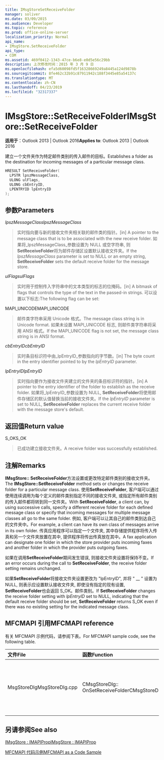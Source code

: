 ```yaml
---
title: IMsgStoreSetReceiveFolder
manager: soliver
ms.date: 03/09/2015
ms.audience: Developer
ms.topic: reference
ms.prod: office-online-server
localization_priority: Normal
api_name:
- IMsgStore.SetReceiveFolder
api_type:
- COM
ms.assetid: 469f0412-1343-47ce-b6e8-e0d5e56c29bb
description: 上次修改时间：2015 年 3 月 9 日
ms.openlocfilehash: efa5d60098fd5f16328669249a8445a124d9878b
ms.sourcegitcommit: 8fe462c32b91c87911942c188f3445e85a54137c
ms.translationtype: MT
ms.contentlocale: zh-CN
ms.lasthandoff: 04/23/2019
ms.locfileid: "32317337"
---
```

# <a name="imsgstoresetreceivefolder"></a><span data-ttu-id="df0c5-103">IMsgStore::SetReceiveFolder</span><span class="sxs-lookup"><span data-stu-id="df0c5-103">IMsgStore::SetReceiveFolder</span></span>

  
  
<span data-ttu-id="df0c5-104">**适用于**：Outlook 2013 | Outlook 2016</span><span class="sxs-lookup"><span data-stu-id="df0c5-104">**Applies to**: Outlook 2013 | Outlook 2016</span></span> 
  
<span data-ttu-id="df0c5-105">建立一个文件夹作为特定邮件类别的传入邮件的目标。</span><span class="sxs-lookup"><span data-stu-id="df0c5-105">Establishes a folder as the destination for incoming messages of a particular message class.</span></span>
  
```cpp
HRESULT SetReceiveFolder(
  LPSTR lpszMessageClass,
  ULONG ulFlags,
  ULONG cbEntryID,
  LPENTRYID lpEntryID
);
```

## <a name="parameters"></a><span data-ttu-id="df0c5-106">参数</span><span class="sxs-lookup"><span data-stu-id="df0c5-106">Parameters</span></span>

 <span data-ttu-id="df0c5-107">_lpszMessageClass_</span><span class="sxs-lookup"><span data-stu-id="df0c5-107">_lpszMessageClass_</span></span>
  
> <span data-ttu-id="df0c5-108">实时指向要与新的接收文件夹相关联的邮件类的指针。</span><span class="sxs-lookup"><span data-stu-id="df0c5-108">[in] A pointer to the message class that is to be associated with the new receive folder.</span></span> <span data-ttu-id="df0c5-109">如果将_lpszMessageClass_参数设置为 NULL 或空字符串, 则**SetReceiveFolder**将为邮件存储区设置默认接收文件夹。</span><span class="sxs-lookup"><span data-stu-id="df0c5-109">If the  _lpszMessageClass_ parameter is set to NULL or an empty string, **SetReceiveFolder** sets the default receive folder for the message store.</span></span> 
    
 <span data-ttu-id="df0c5-110">_ulFlags_</span><span class="sxs-lookup"><span data-stu-id="df0c5-110">_ulFlags_</span></span>
  
> <span data-ttu-id="df0c5-111">实时用于控制传入字符串中的文本类型的标志的位掩码。</span><span class="sxs-lookup"><span data-stu-id="df0c5-111">[in] A bitmask of flags that controls the type of the text in the passed-in strings.</span></span> <span data-ttu-id="df0c5-112">可以设置以下标志:</span><span class="sxs-lookup"><span data-stu-id="df0c5-112">The following flag can be set:</span></span>
    
<span data-ttu-id="df0c5-113">MAPI_UNICODE</span><span class="sxs-lookup"><span data-stu-id="df0c5-113">MAPI_UNICODE</span></span> 
  
> <span data-ttu-id="df0c5-114">邮件类字符串采用 Unicode 格式。</span><span class="sxs-lookup"><span data-stu-id="df0c5-114">The message class string is in Unicode format.</span></span> <span data-ttu-id="df0c5-115">如果未设置 MAPI_UNICODE 标志, 则邮件类字符串将采用 ANSI 格式。</span><span class="sxs-lookup"><span data-stu-id="df0c5-115">If the MAPI_UNICODE flag is not set, the message class string is in ANSI format.</span></span>
    
 <span data-ttu-id="df0c5-116">_cbEntryID_</span><span class="sxs-lookup"><span data-stu-id="df0c5-116">_cbEntryID_</span></span>
  
> <span data-ttu-id="df0c5-117">实时条目标识符中由_lpEntryID_参数指向的字节数。</span><span class="sxs-lookup"><span data-stu-id="df0c5-117">[in] The byte count in the entry identifier pointed to by the  _lpEntryID_ parameter.</span></span> 
    
 <span data-ttu-id="df0c5-118">_lpEntryID_</span><span class="sxs-lookup"><span data-stu-id="df0c5-118">_lpEntryID_</span></span>
  
> <span data-ttu-id="df0c5-119">实时指向要作为接收文件夹建立的文件夹的条目标识符的指针。</span><span class="sxs-lookup"><span data-stu-id="df0c5-119">[in] A pointer to the entry identifier of the folder to establish as the receive folder.</span></span> <span data-ttu-id="df0c5-120">如果将_lpEntryID_参数设置为 NULL, **SetReceiveFolder**将使用邮件存储区的默认值替换当前的接收文件夹。</span><span class="sxs-lookup"><span data-stu-id="df0c5-120">If the  _lpEntryID_ parameter is set to NULL, **SetReceiveFolder** replaces the current receive folder with the message store's default.</span></span> 
    
## <a name="return-value"></a><span data-ttu-id="df0c5-121">返回值</span><span class="sxs-lookup"><span data-stu-id="df0c5-121">Return value</span></span>

<span data-ttu-id="df0c5-122">S_OK</span><span class="sxs-lookup"><span data-stu-id="df0c5-122">S_OK</span></span> 
  
> <span data-ttu-id="df0c5-123">已成功建立接收文件夹。</span><span class="sxs-lookup"><span data-stu-id="df0c5-123">A receive folder was successfully established.</span></span>
    
## <a name="remarks"></a><span data-ttu-id="df0c5-124">注解</span><span class="sxs-lookup"><span data-stu-id="df0c5-124">Remarks</span></span>

<span data-ttu-id="df0c5-125">**IMsgStore:: SetReceiveFolder**方法设置或更改特定邮件类别的接收文件夹。</span><span class="sxs-lookup"><span data-stu-id="df0c5-125">The **IMsgStore::SetReceiveFolder** method sets or changes the receive folder for a particular message class.</span></span> <span data-ttu-id="df0c5-126">使用**SetReceiveFolder**, 客户端可以通过使用连续调用为每个定义的邮件类别指定不同的接收文件夹, 或指定所有邮件类别的传入邮件都将转到同一文件夹。</span><span class="sxs-lookup"><span data-stu-id="df0c5-126">With **SetReceiveFolder**, a client can, by using successive calls, specify a different receive folder for each defined message class or specify that incoming messages for multiple message classes all go to the same folder.</span></span> <span data-ttu-id="df0c5-127">例如, 客户端可以让其自己的邮件类到达自己的文件夹中。</span><span class="sxs-lookup"><span data-stu-id="df0c5-127">For example, a client can have its own class of messages arrive in its own folder.</span></span> <span data-ttu-id="df0c5-128">传真应用程序可以指定一个文件夹, 其中存储提供程序将传入传真和另一个文件夹放置在其中, 提供程序将传出传真放在其中。</span><span class="sxs-lookup"><span data-stu-id="df0c5-128">A fax application can designate one folder in which the store provider puts incoming faxes and another folder in which the provider puts outgoing faxes.</span></span>
  
<span data-ttu-id="df0c5-129">如果在调用**SetReceiveFolder**期间发生错误, 则接收文件夹设置将保持不变。</span><span class="sxs-lookup"><span data-stu-id="df0c5-129">If an error occurs during the call to **SetReceiveFolder**, the receive folder setting remains unchanged.</span></span> 
  
<span data-ttu-id="df0c5-130">如果**SetReceiveFolder**将接收文件夹设置更改为 "lpEntryID", 并将 " __ " 设置为 NULL, 则表示应设置默认接收文件夹, 即使没有指定的现有设置, **SetReceiveFolder**也会返回 S_OK。邮件类别。</span><span class="sxs-lookup"><span data-stu-id="df0c5-130">If **SetReceiveFolder** changes the receive folder setting with  _lpEntryID_ set to NULL, indicating that the default receive folder should be set, **SetReceiveFolder** returns S_OK even if there was no existing setting for the indicated message class.</span></span> 
  
## <a name="mfcmapi-reference"></a><span data-ttu-id="df0c5-131">MFCMAPI 引用</span><span class="sxs-lookup"><span data-stu-id="df0c5-131">MFCMAPI reference</span></span>

<span data-ttu-id="df0c5-132">有关 MFCMAPI 示例代码，请参阅下表。</span><span class="sxs-lookup"><span data-stu-id="df0c5-132">For MFCMAPI sample code, see the following table.</span></span>
  
|<span data-ttu-id="df0c5-133">**文件**</span><span class="sxs-lookup"><span data-stu-id="df0c5-133">**File**</span></span>|<span data-ttu-id="df0c5-134">**函数**</span><span class="sxs-lookup"><span data-stu-id="df0c5-134">**Function**</span></span>|<span data-ttu-id="df0c5-135">**备注**</span><span class="sxs-lookup"><span data-stu-id="df0c5-135">**Comment**</span></span>|
|:-----|:-----|:-----|
|<span data-ttu-id="df0c5-136">MsgStoreDlg</span><span class="sxs-lookup"><span data-stu-id="df0c5-136">MsgStoreDlg.cpp</span></span>  <br/> |<span data-ttu-id="df0c5-137">CMsgStoreDlg:: OnSetReceiveFolder</span><span class="sxs-lookup"><span data-stu-id="df0c5-137">CMsgStoreDlg::OnSetReceiveFolder</span></span>  <br/> |<span data-ttu-id="df0c5-138">MFCMAPI 使用**IMsgStore:: SetReceiveFolder**方法将文件夹设置为特定邮件类别的接收文件夹。</span><span class="sxs-lookup"><span data-stu-id="df0c5-138">MFCMAPI uses the **IMsgStore::SetReceiveFolder** method to set a folder as the receive folder for a particular message class.</span></span>  <br/> |
   
## <a name="see-also"></a><span data-ttu-id="df0c5-139">另请参阅</span><span class="sxs-lookup"><span data-stu-id="df0c5-139">See also</span></span>



[<span data-ttu-id="df0c5-140">IMsgStore : IMAPIProp</span><span class="sxs-lookup"><span data-stu-id="df0c5-140">IMsgStore : IMAPIProp</span></span>](imsgstoreimapiprop.md)


[<span data-ttu-id="df0c5-141">MFCMAPI 代码示例</span><span class="sxs-lookup"><span data-stu-id="df0c5-141">MFCMAPI as a Code Sample</span></span>](mfcmapi-as-a-code-sample.md)

